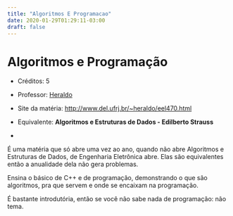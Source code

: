 ```yaml
---
title: "Algoritmos E Programacao"
date: 2020-01-29T01:29:11-03:00
draft: false
---
```


# Algoritmos e Programação

- Créditos: 5

- Professor: [Heraldo](http://www.del.ufrj.br/~heraldo/)

- Site da matéria: http://www.del.ufrj.br/~heraldo/eel470.html

- Equivalente: **Algoritmos e Estruturas de Dados - Edilberto Strauss**

- 

É uma matéria que só abre uma vez ao ano, quando não abre Algoritmos e Estruturas de Dados, de Engenharia Eletrônica abre. Elas são equivalentes então a anualidade dela não gera problemas.

Ensina o básico de C++ e de programação, demonstrando o que são algoritmos, pra que servem e onde se encaixam na programação.

É bastante introdutória, então se você não sabe nada de programação: não tema.
